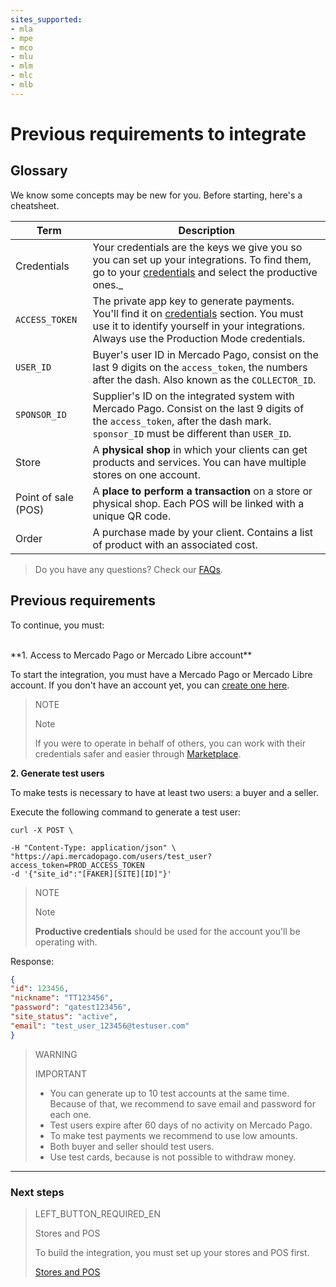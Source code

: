 ```yaml
---
sites_supported:
- mla
- mpe
- mco
- mlu
- mlm
- mlc
- mlb
---
```


# Previous requirements to integrate

## Glossary

We know some concepts may be new for you. Before starting, here's a cheatsheet.

| Term                            | Description                                                  |
| -----------------------------------| ------------------------------------------------------------ | 
| Credentials        | Your credentials are the keys we give you so you can set up your integrations. To find them, go to your [credentials]([FAKER][CREDENTIALS][URL]) and select the productive ones._ |
| `ACCESS_TOKEN` | The private app key to generate payments. You'll find it on [credentials]([FAKER][CREDENTIALS][URL]) section. You must use it to identify yourself in your integrations. Always use the Production Mode credentials. |
| `USER_ID` | Buyer's user ID in Mercado Pago, consist on the last 9 digits on the `access_token`, the numbers after the dash. Also known as the `COLLECTOR_ID`.|
| `SPONSOR_ID` | Supplier's ID on the integrated system with Mercado Pago. Consist on the last 9 digits of the `access_token`, after the dash mark. `sponsor_ID` must be different than `USER_ID`.|
| Store | A **physical shop** in which your clients can get products and services. You can have multiple stores on one account. |
| Point of sale (POS) | A **place to perform a transaction** on a store or physical shop. Each POS will be linked with a unique QR code. |
| Order | A purchase made by your client. Contains a list of product with an associated cost. |

> Do you have any questions? Check our [FAQs](https://www.mercadopago.com.ar/developers/es/guides/faqs/credentials/).

## Previous requirements

To continue, you must:

<br>
**1. Access to Mercado Pago or Mercado Libre account**

To start the integration, you must have a Mercado Pago or Mercado Libre account. 
If you don't have an account yet, you can [create one here](https://www.mercadopago.com.ar).

> NOTE
> 
> Note
> 
> If you were to operate in behalf of others, you can work with their credentials safer and easier through [Marketplace](https://www.mercadopago.com.ar/developers/en/guides/marketplace/api/introduction/).

**2. Generate test users**

To make tests is necessary to have at least two users: a buyer and a seller. 

Execute the following command to generate a test user:

```curl
curl -X POST \

-H "Content-Type: application/json" \
"https://api.mercadopago.com/users/test_user?access_token=PROD_ACCESS_TOKEN
-d '{"site_id":"[FAKER][SITE][ID]"}'
```

> NOTE
> 
> Note
> 
> **Productive credentials** should be used for the account you'll be operating with.

Response:

```json
{
"id": 123456,
"nickname": "TT123456",
"password": "qatest123456",
"site_status": "active",
"email": "test_user_123456@testuser.com"
}
```

> WARNING
> 
> IMPORTANT
> 
> * You can generate up to 10 test accounts at the same time. Because of that, we recommend to save email and password for each one. 
> * Test users expire after 60 days of no activity on Mercado Pago.
> * To make test payments we recommend to use low amounts. 
> * Both buyer and seller should test users. 
> * Use test cards, because is not possible to withdraw money. 

---
### Next steps


> LEFT_BUTTON_REQUIRED_EN
>
> Stores and POS
>
> To build the integration, you must set up your stores and POS first.
>
> [Stores and POS](https://www.mercadopago.com.ar/developers/en/guides/qr-code/stores-pos/)

